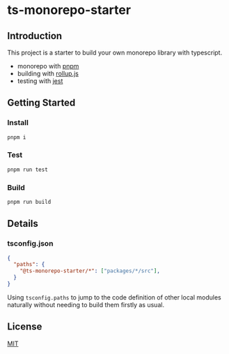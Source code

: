 # ts-monorepo-starter

## Introduction

This project is a starter to build your own monorepo library with typescript. 

- monorepo with [pnpm](https://pnpm.io/)
- building with [rollup.js](https://rollupjs.org)
- testing with [jest](https://jestjs.io)

## Getting Started

### Install

```bash
pnpm i
```

### Test
```bash
pnpm run test
```

### Build
```bash
pnpm run build
```

## Details

### tsconfig.json
```json
{
  "paths": {
    "@ts-monorepo-starter/*": ["packages/*/src"],
  }
}
```

Using `tsconfig.paths` to jump to the code definition of other local modules naturally without needing to build them firstly as usual.

## License

[MIT](https://opensource.org/licenses/MIT)
